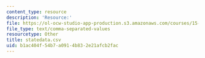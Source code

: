 ```yaml
---
content_type: resource
description: 'Resource:'
file: https://ol-ocw-studio-app-production.s3.amazonaws.com/courses/15-071-the-analytics-edge-spring-2017/b1ac404f54b7a0914b832e21afcb2fac_statedata.csv
file_type: text/comma-separated-values
resourcetype: Other
title: statedata.csv
uid: b1ac404f-54b7-a091-4b83-2e21afcb2fac
---
```

